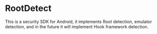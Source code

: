 # RootDetect

This is a security SDK for Android, it implements Root detection, emulator detection, and in the future it will implement Hook framework detection.

